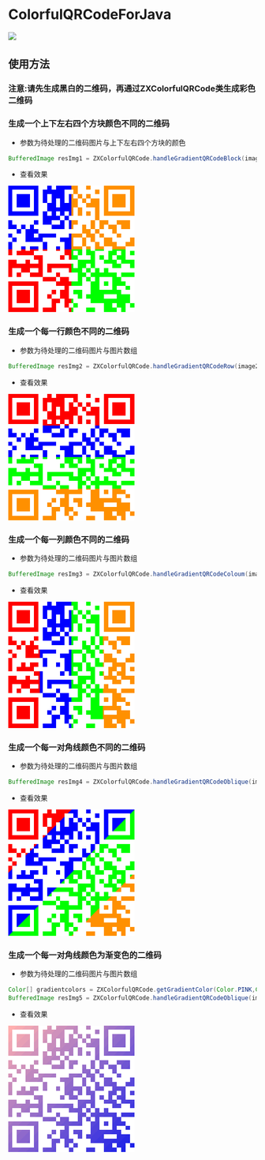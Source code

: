 # ColorfulQRCodeForJava
![](https://img.shields.io/badge/language-java-orange.svg)
## 使用方法
### 注意:请先生成黑白的二维码，再通过ZXColorfulQRCode类生成彩色二维码
### 生成一个上下左右四个方块颜色不同的二维码
* 参数为待处理的二维码图片与上下左右四个方块的颜色
```java
BufferedImage resImg1 = ZXColorfulQRCode.handleGradientQRCodeBlock(image1, leftTopColor, leftBottomColor, rightTopColor, rightBottomColor); 
```
* 查看效果
<img src="https://github.com/SmileZXLee/ColorfulQRCodeForJava/blob/master/DemoImgs/img1.png?raw=true"/>

### 生成一个每一行颜色不同的二维码
* 参数为待处理的二维码图片与图片数组
```java
BufferedImage resImg2 = ZXColorfulQRCode.handleGradientQRCodeRow(image2, colors);
```
* 查看效果
<img src="https://github.com/SmileZXLee/ColorfulQRCodeForJava/blob/master/DemoImgs/img2.png?raw=true"/>

### 生成一个每一列颜色不同的二维码
* 参数为待处理的二维码图片与图片数组
```java
BufferedImage resImg3 = ZXColorfulQRCode.handleGradientQRCodeColoum(image3, colors);
```
* 查看效果
<img src="https://github.com/SmileZXLee/ColorfulQRCodeForJava/blob/master/DemoImgs/img3.png?raw=true"/>

### 生成一个每一对角线颜色不同的二维码
* 参数为待处理的二维码图片与图片数组
```java
BufferedImage resImg4 = ZXColorfulQRCode.handleGradientQRCodeOblique(image4, colors);
```
* 查看效果
<img src="https://github.com/SmileZXLee/ColorfulQRCodeForJava/blob/master/DemoImgs/img4.png?raw=true"/>

### 生成一个每一对角线颜色为渐变色的二维码
* 参数为待处理的二维码图片与图片数组
```java
Color[] gradientcolors = ZXColorfulQRCode.getGradientColor(Color.PINK,Color.BLUE,30);
BufferedImage resImg5 = ZXColorfulQRCode.handleGradientQRCodeOblique(image5, gradientcolors);
```
* 查看效果
<img src="https://github.com/SmileZXLee/ColorfulQRCodeForJava/blob/master/DemoImgs/img5.png?raw=true"/>

